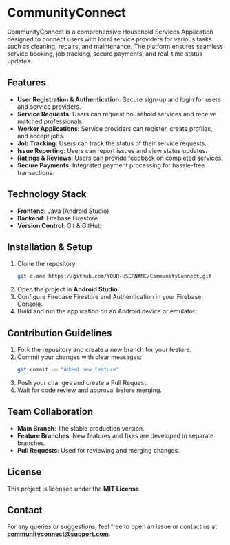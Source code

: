 # CommunityConnect

CommunityConnect is a comprehensive Household Services Application designed to connect users with local service providers for various tasks such as cleaning, repairs, and maintenance. The platform ensures seamless service booking, job tracking, secure payments, and real-time status updates.

## Features

- **User Registration & Authentication**: Secure sign-up and login for users and service providers.
- **Service Requests**: Users can request household services and receive matched professionals.
- **Worker Applications**: Service providers can register, create profiles, and accept jobs.
- **Job Tracking**: Users can track the status of their service requests.
- **Issue Reporting**: Users can report issues and view status updates.
- **Ratings & Reviews**: Users can provide feedback on completed services.
- **Secure Payments**: Integrated payment processing for hassle-free transactions.

## Technology Stack

- **Frontend**: Java (Android Studio)
- **Backend**: Firebase Firestore
- **Version Control**: Git & GitHub

## Installation & Setup

1. Clone the repository:
   ```sh
   git clone https://github.com/YOUR-USERNAME/CommunityConnect.git
   ```
2. Open the project in **Android Studio**.
3. Configure Firebase Firestore and Authentication in your Firebase Console.
4. Build and run the application on an Android device or emulator.

## Contribution Guidelines

1. Fork the repository and create a new branch for your feature.
2. Commit your changes with clear messages:
   ```sh
   git commit -m "Added new feature"
   ```
3. Push your changes and create a Pull Request.
4. Wait for code review and approval before merging.

## Team Collaboration

- **Main Branch**: The stable production version.
- **Feature Branches**: New features and fixes are developed in separate branches.
- **Pull Requests**: Used for reviewing and merging changes.

## License

This project is licensed under the **MIT License**.

## Contact

For any queries or suggestions, feel free to open an issue or contact us at **communityconnect@support.com**.

